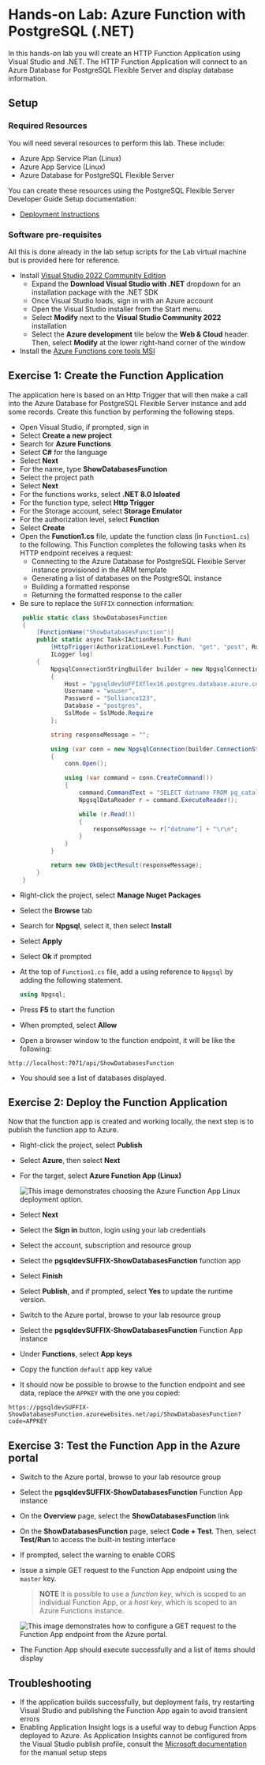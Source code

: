 # Hands-on Lab: Azure Function with PostgreSQL (.NET)

In this hands-on lab you will create an HTTP Function Application using Visual Studio and .NET. The HTTP Function Application will connect to an Azure Database for PostgreSQL Flexible Server and display database information.

## Setup

### Required Resources

You will need several resources to perform this lab. These include:

- Azure App Service Plan (Linux)
- Azure App Service (Linux)
- Azure Database for PostgreSQL Flexible Server

You can create these resources using the PostgreSQL Flexible Server Developer Guide Setup documentation:

- [Deployment Instructions](../../../11_03_Setup/00_Template_Deployment_Instructions.md)

### Software pre-requisites

All this is done already in the lab setup scripts for the Lab virtual machine but is provided here for reference.

- Install [Visual Studio 2022 Community Edition](https://visualstudio.microsoft.com/downloads/)
  - Expand the **Download Visual Studio with .NET** dropdown for an installation package with the .NET SDK
  - Once Visual Studio loads, sign in with an Azure account
  - Open the Visual Studio installer from the Start menu.
  - Select **Modify** next to the **Visual Studio Community 2022** installation
  - Select the **Azure development** tile below the **Web & Cloud** header. Then, select **Modify** at the lower right-hand corner of the window
- Install the [Azure Functions core tools MSI](https://go.microsoft.com/fwlink/?linkid=2174087)

## Exercise 1: Create the Function Application

The application here is based on an Http Trigger that will then make a call into the Azure Database for PostgreSQL Flexible Server instance and add some records. Create this function by performing the following steps.

- Open Visual Studio, if prompted, sign in
- Select **Create a new project**
- Search for **Azure Functions**
- Select **C#** for the language
- Select **Next**
- For the name, type **ShowDatabasesFunction**
- Select the project path
- Select **Next**
- For the functions works, select **.NET 8.0 Isloated**
- For the function type, select **Http Trigger**
- For the Storage account, select **Storage Emulator**
- For the authorization level, select **Function**
- Select **Create**
- Open the **Function1.cs** file, update the function class (in `Function1.cs`) to the following. This Function completes the following tasks when its HTTP endpoint receives a request:
  - Connecting to the Azure Database for PostgreSQL Flexible Server instance provisioned in the ARM template
  - Generating a list of databases on the PostgreSQL instance
  - Building a formatted response
  - Returning the formatted response to the caller
- Be sure to replace the `SUFFIX` connection information:

```csharp
    public static class ShowDatabasesFunction
    {
        [FunctionName("ShowDatabasesFunction")]
        public static async Task<IActionResult> Run(
            [HttpTrigger(AuthorizationLevel.Function, "get", "post", Route = null)] HttpRequest req,
            ILogger log)
        {
            NpgsqlConnectionStringBuilder builder = new NpgsqlConnectionStringBuilder
            {
                Host = "pgsqldevSUFFIXflex16.postgres.database.azure.com",
                Username = "wsuser",
                Password = "Solliance123",
                Database = "postgres",
                SslMode = SslMode.Require
            };

            string responseMessage = "";

            using (var conn = new NpgsqlConnection(builder.ConnectionString))
            {
                conn.Open();

                using (var command = conn.CreateCommand())
                {
                    command.CommandText = "SELECT datname FROM pg_catalog.pg_database;";
                    NpgsqlDataReader r = command.ExecuteReader();

                    while (r.Read())
                    {
                        responseMessage += r["datname"] + "\r\n";
                    }
                }
            }

            return new OkObjectResult(responseMessage);
        }
    }
```

- Right-click the project, select **Manage Nuget Packages**
- Select the **Browse** tab
- Search for **Npgsql**, select it, then select **Install**
- Select **Apply**
- Select **Ok** if prompted
- At the top of `Function1.cs` file, add a using reference to `Npgsql` by adding the following statement.

    ```csharp
    using Npgsql;
    ```

- Press **F5** to start the function
- When prompted, select **Allow**
- Open a browser window to the function endpoint, it will be like the following:

```text
http://localhost:7071/api/ShowDatabasesFunction
```

- You should see a list of databases displayed.

## Exercise 2: Deploy the Function Application

Now that the function app is created and working locally, the next step is to publish the function app to Azure.

- Right-click the project, select **Publish**
- Select **Azure**, then select **Next**
- For the target, select **Azure Function App (Linux)**

    ![This image demonstrates choosing the Azure Function App Linux deployment option.](./media/choose-linux-function-app.png "Azure Function App Linux")

- Select **Next**
- Select the **Sign in** button, login using your lab credentials
- Select the account, subscription and resource group
- Select the **pgsqldevSUFFIX-ShowDatabasesFunction** function app
- Select **Finish**
- Select **Publish**, and if prompted, select **Yes** to update the runtime version.
- Switch to the Azure portal, browse to your lab resource group
- Select the **pgsqldevSUFFIX-ShowDatabasesFunction** Function App instance
- Under **Functions**, select **App keys**
- Copy the function `default` app key value
- It should now be possible to browse to the function endpoint and see data, replace the `APPKEY` with the one you copied:

```text
https://pgsqldevSUFFIX-ShowDatabasesFunction.azurewebsites.net/api/ShowDatabasesFunction?code=APPKEY
```

## Exercise 3: Test the Function App in the Azure portal

- Switch to the Azure portal, browse to your lab resource group
- Select the **pgsqldevSUFFIX-ShowDatabasesFunction** Function App instance
- On the **Overview** page, select the **ShowDatabasesFunction** link
- On the **ShowDatabasesFunction** page, select **Code + Test**. Then, select **Test/Run** to access the built-in testing interface
- If prompted, select the warning to enable CORS
- Issue a simple GET request to the Function App endpoint using the `master` key.

    > **NOTE** It is possible to use a *function key*, which is scoped to an individual Function App, or a *host key*, which is scoped to an Azure Functions instance.

    ![This image demonstrates how to configure a GET request to the Function App endpoint from the Azure portal.](./media/azure-portal-function-test.png "GET request test")

- The Function App should execute successfully and a list of items should display

## Troubleshooting

- If the application builds successfully, but deployment fails, try restarting Visual Studio and publishing the Function App again to avoid transient errors
- Enabling Application Insight logs is a useful way to debug Function Apps deployed to Azure. As Application Insights cannot be configured from the Visual Studio publish profile, consult the [Microsoft documentation](https://learn.microsoft.com/azure/azure-functions/configure-monitoring?tabs=v2#enable-application-insights-integration) for the manual setup steps
